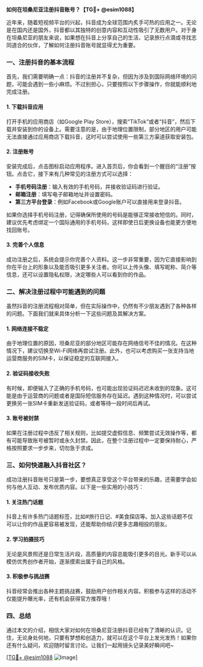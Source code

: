 **如何在坦桑尼亚注册抖音账号？【TG💪+ @esim1088】**

近年来，随着短视频平台的兴起，抖音成为全球范围内炙手可热的应用之一。无论是在国内还是国外，抖音都以其独特的创意内容和互动性吸引了无数用户。对于身在坦桑尼亚的朋友来说，如果想在抖音上分享自己的生活、记录旅行点滴或寻找志同道合的伙伴，了解如何注册抖音账号就显得尤为重要。

### 一、注册抖音的基本流程

首先，我们需要明确一点：抖音的注册并不复杂，但因为涉及到国际网络环境的问题，可能会遇到一些小麻烦。不过别担心，只要按照以下步骤操作，你就能顺利地完成注册。

#### 1. 下载抖音应用
打开手机的应用商店（如Google Play Store），搜索“TikTok”或者“抖音”，然后下载并安装到你的设备上。需要注意的是，由于地理位置限制，部分地区的用户可能无法直接通过应用商店下载抖音，这时可以尝试使用一些第三方渠道获取安装包。

#### 2. 注册账号
安装完成后，点击图标启动应用程序。进入首页后，你会看到一个醒目的“注册”按钮。点击它，接下来有几种常见的注册方式可以选择：
- **手机号码注册**：输入有效的手机号码，并接收验证码进行验证。
- **邮箱注册**：填写电子邮箱地址并设置密码。
- **第三方平台登录**：例如Facebook或Google账户可以直接用来登录抖音。

如果你选择手机号码注册，记得确保所使用的号码是能够正常接收短信的。同时，建议优先考虑绑定一个国际通用的手机号码，这样即使日后更换设备也能更方便地找回账号。

#### 3. 完善个人信息
成功注册之后，系统会提示你完善个人资料。这一步非常重要，因为它直接影响到你在平台上的形象以及能否吸引更多关注者。你可以上传头像、填写昵称、简介等信息，还可以设置隐私权限，决定哪些人可以看到你的作品。

### 二、解决注册过程中可能遇到的问题

虽然抖音的注册流程相对简单，但在实际操作中，仍然有不少朋友遇到了各种各样的问题。下面我们就来具体分析一下这些问题及其解决方案。

#### 1. 网络连接不稳定
由于地理位置的原因，坦桑尼亚的部分地区可能存在网络信号不佳的情况。在这种情况下，建议切换至Wi-Fi网络再尝试注册。此外，也可以考虑购买一张支持当地运营商服务的SIM卡，以保证稳定的互联网接入。

#### 2. 验证码接收失败
有时候，即便输入了正确的手机号码，也可能出现验证码迟迟未收到的现象。这可能是由于运营商的问题或者是国际短信服务存在延迟。遇到这种情况时，可以尝试更换另一张SIM卡重新发送验证码，或者等待一段时间后再试。

#### 3. 账号被封禁
如果在注册过程中违反了相关规则，比如提交虚假信息、频繁尝试无效操作等，都有可能导致账号被暂时或永久封禁。因此，在整个注册过程中一定要保持耐心，严格按照要求一步步来，切勿急于求成。

### 三、如何快速融入抖音社区？

成功注册抖音账号只是第一步，要想真正享受这个平台带来的乐趣，还需要学会如何与他人互动、发布优质内容。以下是一些实用的小技巧：

#### 1. 关注热门话题
抖音上有许多热门话题标签，比如#旅行日记、#美食探店等。加入这些话题不仅可以让你的作品更容易被发现，还能帮助你结识更多志趣相投的朋友。

#### 2. 学习拍摄技巧
无论是风景照还是日常生活片段，高质量的内容总能吸引更多的目光。新手可以从模仿优秀创作者开始，逐渐摸索出属于自己的风格。

#### 3. 积极参与挑战赛
抖音经常会推出各种主题挑战赛，鼓励用户创作相关内容。积极参与这样的活动不仅能提升曝光率，还有机会获得官方推荐哦！

### 四、总结

通过本文的介绍，相信大家对如何在坦桑尼亚注册抖音已经有了清晰的认识。记住，无论身处何地，只要有梦想和创造力，就可以在这个平台上发光发热！如果你还有什么疑问，欢迎随时留言讨论。让我们一起用镜头记录美好瞬间吧~ 

[[TG💪+ @esim1088](https://t.me/s/esim1088) ![Image](https://i.postimg.cc/4NQfJmqS/Snipaste-2025-05-13-00-14-12.png)]